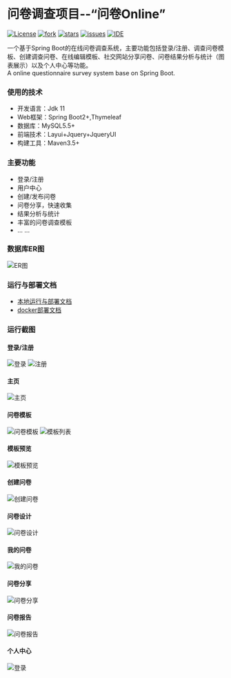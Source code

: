 # 问卷调查项目--“问卷Online”

[![License](https://img.shields.io/github/license/cloudgyb/questionnaire)](https://github.com/cloudgyb/questionnaire/blob/master/LICENSE)
[![fork](https://img.shields.io/github/forks/cloudgyb/questionnaire)](https://github.com/cloudgyb/questionnaire/network/members)
[![stars](https://img.shields.io/github/stars/cloudgyb/questionnaire)](https://github.com/cloudgyb/questionnaire/stargazers)
[![issues](https://img.shields.io/github/issues/cloudgyb/questionnaire)](https://github.com/cloudgyb/questionnaire/issues)
[![IDE](https://img.shields.io/badge/IDE-IntelliJ%20IDEA%20-green)](https://www.jetbrains.com/idea/)

一个基于Spring Boot的在线问卷调查系统，主要功能包括登录/注册、调查问卷模板、创建调查问卷、在线编辑模板、社交网站分享问卷、问卷结果分析与统计（图表展示）以及个人中心等功能。<br>
A online questionnaire survey system base on Spring Boot.

### 使用的技术
* 开发语言：Jdk 11
* Web框架：Spring Boot2+,Thymeleaf
* 数据库：MySQL5.5+
* 前端技术：Layui+Jquery+JqueryUI
* 构建工具：Maven3.5+

### 主要功能
* 登录/注册
* 用户中心
* 创建/发布问卷
* 问卷分享，快速收集
* 结果分析与统计
* 丰富的问卷调查模板
* ... ...

### 数据库ER图
![ER图](docs/ER图.png)

### 运行与部署文档
- [本地运行与部署文档](docs/RUN_DEPLOY.md)
- [docker部署文档](docs/DOCKER_DEPLOY.md)

### 运行截图
#### 登录/注册
![登录](docs/screenshots/login.png)
![注册](docs/screenshots/signup.png)

#### 主页
![主页](docs/screenshots/index.png)

#### 问卷模板
![问卷模板](docs/screenshots/template.png)
![模板列表](docs/screenshots/template_list.jpg)

#### 模板预览
![模板预览](docs/screenshots/template_detail.png)

#### 创建问卷
![创建问卷](docs/screenshots/questionnaire_create.png)

#### 问卷设计
![问卷设计](docs/screenshots/questionnaire_design.png)

#### 我的问卷
![我的问卷](docs/screenshots/questionnaire_list.jpg)

#### 问卷分享
![问卷分享](docs/screenshots/questionnaire_share.png)

#### 问卷报告
![问卷报告](docs/screenshots/report.png)

#### 个人中心
![登录](docs/screenshots/profile.png)
